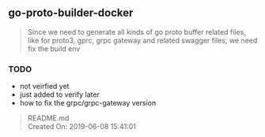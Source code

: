 ## go-proto-builder-docker

> Since we need to generate all kinds of go proto buffer related files, like for proto3, gprc, grpc gateway and related swagger files, we need fix the build env


### TODO
- not veirfied yet
- just added to verify later
- how to fix the grpc/grpc-gateway version

> README.md  
> Created On: 2019-06-08 15:41:01  
